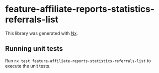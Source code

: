 # feature-affiliate-reports-statistics-referrals-list

This library was generated with [Nx](https://nx.dev).

## Running unit tests

Run `nx test feature-affiliate-reports-statistics-referrals-list` to execute the unit tests.
